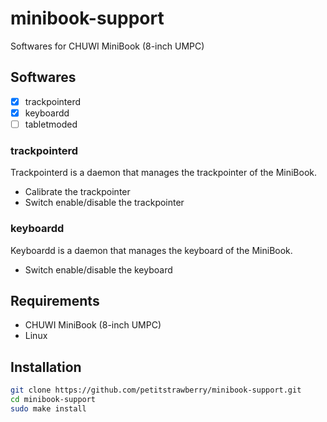 # minibook-support
Softwares for CHUWI MiniBook (8-inch UMPC)

## Softwares

- [x] trackpointerd
- [x] keyboardd
- [ ] tabletmoded

### trackpointerd

Trackpointerd is a daemon that manages the trackpointer of the MiniBook. 

- Calibrate the trackpointer
- Switch enable/disable the trackpointer

### keyboardd

Keyboardd is a daemon that manages the keyboard of the MiniBook.

- Switch enable/disable the keyboard

## Requirements

- CHUWI MiniBook (8-inch UMPC)
- Linux

## Installation

```bash
git clone https://github.com/petitstrawberry/minibook-support.git
cd minibook-support
sudo make install
```
